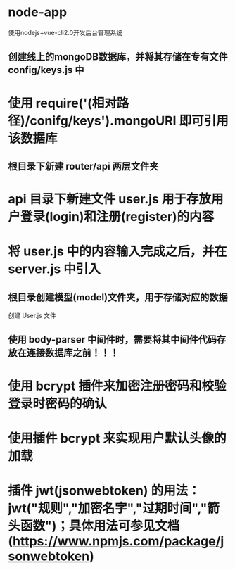 # node-app
使用nodejs+vue-cli2.0开发后台管理系统

## 创建线上的mongoDB数据库，并将其存储在专有文件 config/keys.js 中
#  使用 require('(相对路径)/conifg/keys').mongoURI 即可引用该数据库

## 根目录下新建 router/api 两层文件夹
#  api 目录下新建文件 user.js 用于存放用户登录(login)和注册(register)的内容
#  将 user.js 中的内容输入完成之后，并在 server.js 中引入

## 根目录创建模型(model)文件夹，用于存储对应的数据
   创建 User.js 文件

## 使用 body-parser 中间件时，需要将其中间件代码存放在连接数据库之前！！！

#  使用 bcrypt 插件来加密注册密码和校验登录时密码的确认

#  使用插件 bcrypt 来实现用户默认头像的加载

#  插件 jwt(jsonwebtoken) 的用法：jwt("规则","加密名字","过期时间","箭头函数")；具体用法可参见文档(https://www.npmjs.com/package/jsonwebtoken)

 

